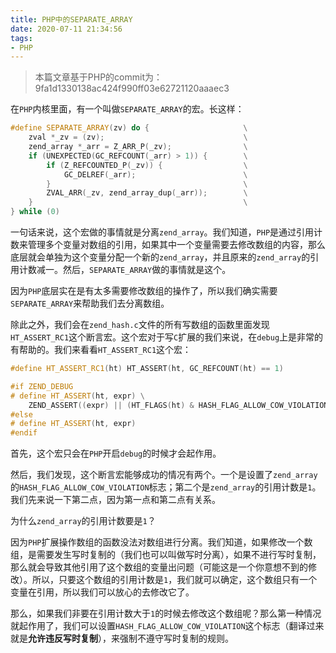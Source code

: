 ```yaml
---
title: PHP中的SEPARATE_ARRAY
date: 2020-07-11 21:34:56
tags:
- PHP
---
```


> 本篇文章基于PHP的commit为：9fa1d1330138ac424f990ff03e62721120aaaec3

在`PHP`内核里面，有一个叫做`SEPARATE_ARRAY`的宏。长这样：

```cpp
#define SEPARATE_ARRAY(zv) do {                     \
    zval *_zv = (zv);                               \
    zend_array *_arr = Z_ARR_P(_zv);                \
    if (UNEXPECTED(GC_REFCOUNT(_arr) > 1)) {        \
        if (Z_REFCOUNTED_P(_zv)) {                  \
            GC_DELREF(_arr);                        \
        }                                           \
        ZVAL_ARR(_zv, zend_array_dup(_arr));        \
    }                                               \
} while (0)
```

一句话来说，这个宏做的事情就是分离`zend_array`。我们知道，`PHP`是通过引用计数来管理多个变量对数组的引用，如果其中一个变量需要去修改数组的内容，那么底层就会单独为这个变量分配一个新的`zend_array`，并且原来的`zend_array`的引用计数减一。然后，`SEPARATE_ARRAY`做的事情就是这个。

因为`PHP`底层实在是有太多需要修改数组的操作了，所以我们确实需要`SEPARATE_ARRAY`来帮助我们去分离数组。

除此之外，我们会在`zend_hash.c`文件的所有写数组的函数里面发现`HT_ASSERT_RC1`这个断言宏。这个宏对于写`C`扩展的我们来说，在`debug`上是非常的有帮助的。我们来看看`HT_ASSERT_RC1`这个宏：

```cpp
#define HT_ASSERT_RC1(ht) HT_ASSERT(ht, GC_REFCOUNT(ht) == 1)

#if ZEND_DEBUG
# define HT_ASSERT(ht, expr) \
    ZEND_ASSERT((expr) || (HT_FLAGS(ht) & HASH_FLAG_ALLOW_COW_VIOLATION))
#else
# define HT_ASSERT(ht, expr)
#endif
```

首先，这个宏只会在`PHP`开启`debug`的时候才会起作用。

然后，我们发现，这个断言宏能够成功的情况有两个。一个是设置了`zend_array`的`HASH_FLAG_ALLOW_COW_VIOLATION`标志；第二个是`zend_array`的引用计数是`1`。我们先来说一下第二点，因为第一点和第二点有关系。

为什么`zend_array`的引用计数要是`1`？

因为`PHP`扩展操作数组的函数没法对数组进行分离。我们知道，如果修改一个数组，是需要发生写时复制的（我们也可以叫做写时分离），如果不进行写时复制，那么就会导致其他引用了这个数组的变量出问题（可能这是一个你意想不到的修改）。所以，只要这个数组的引用计数是`1`，我们就可以确定，这个数组只有一个变量在引用，所以我们可以放心的去修改它了。

那么，如果我们非要在引用计数大于`1`的时候去修改这个数组呢？那么第一种情况就起作用了，我们可以设置`HASH_FLAG_ALLOW_COW_VIOLATION`这个标志（翻译过来就是**允许违反写时复制**），来强制不遵守写时复制的规则。
